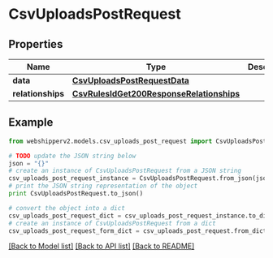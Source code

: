 # CsvUploadsPostRequest


## Properties
Name | Type | Description | Notes
------------ | ------------- | ------------- | -------------
**data** | [**CsvUploadsPostRequestData**](CsvUploadsPostRequestData.md) |  | [optional] 
**relationships** | [**CsvRulesIdGet200ResponseRelationships**](CsvRulesIdGet200ResponseRelationships.md) |  | [optional] 

## Example

```python
from webshipperv2.models.csv_uploads_post_request import CsvUploadsPostRequest

# TODO update the JSON string below
json = "{}"
# create an instance of CsvUploadsPostRequest from a JSON string
csv_uploads_post_request_instance = CsvUploadsPostRequest.from_json(json)
# print the JSON string representation of the object
print CsvUploadsPostRequest.to_json()

# convert the object into a dict
csv_uploads_post_request_dict = csv_uploads_post_request_instance.to_dict()
# create an instance of CsvUploadsPostRequest from a dict
csv_uploads_post_request_form_dict = csv_uploads_post_request.from_dict(csv_uploads_post_request_dict)
```
[[Back to Model list]](../README.md#documentation-for-models) [[Back to API list]](../README.md#documentation-for-api-endpoints) [[Back to README]](../README.md)


